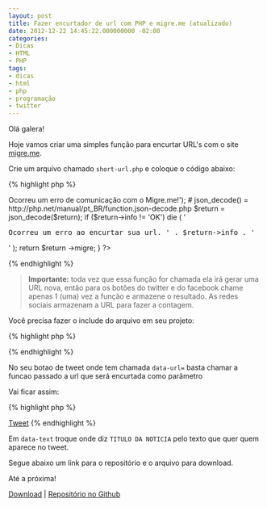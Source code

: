 ```yaml
---
layout: post
title: Fazer encurtador de url com PHP e migre.me (atualizado)
date: 2012-12-22 14:45:22.000000000 -02:00
categories:
- Dicas
- HTML
- PHP
tags:
- dicas
- html
- php
- programação
- twitter
---
```


Olá galera!

Hoje vamos criar uma simples função para encurtar URL's com o site [migre.me](http://migre.me/).

Crie um arquivo chamado `short-url.php` e coloque o código abaixo:

{% highlight php %}
<?php

/**
 * migre_get_content function
 * @param string $url
 */
function migre_get_content( $url = null ) {
    if($url) {
        //  Initiate curl
        $ch = curl_init();
        // Disable SSL verification
        curl_setopt($ch, CURLOPT_SSL_VERIFYPEER, false);
        // Will return the response, if false it print the response
        curl_setopt($ch, CURLOPT_RETURNTRANSFER, true);
        // Set the url
        curl_setopt($ch, CURLOPT_URL,$url);
        // Execute
        $result=curl_exec($ch);
        // Closing
        curl_close($ch);

        return $result;
    }
}

/**
 * shortURL function
 *
 * @param string $url
 * @author nandomoreira.me
 */
function shortURL($url) {
  # urlencode() = http://php.net/manual/pt_BR/function.urlencode.php
  $siteurl = urlencode($url);

  $migreme_url = "http://migre.me/api.json?url=" . $siteurl;

  $return = migre_get_content($migreme_url)
        or die ('<pre>Ocorreu um erro de comunicação com o Migre.me!</pre>');

    # json_decode() = http://php.net/manual/pt_BR/function.json-decode.php
    $return = json_decode($return);

  if ($return->info != 'OK')
      die ( '<pre>Ocorreu um erro ao encurtar sua url. ' . $return->info . '</pre>' );

  return $return ->migre;
}
?>
{% endhighlight %}

> **Importante:** toda vez que essa função for chamada ela irá gerar uma URL nova, então para os botões do twitter e do facebook chame apenas 1 (uma) vez a função e armazene o resultado. As redes sociais armazenam a URL para fazer a contagem.

Você precisa fazer o include do arquivo em seu projeto:

{% highlight php %}
<?php include_once "short-url.php"; ?>
{% endhighlight %}

No seu botao de tweet onde tem chamada `data-url=` basta chamar a funcao passado a url que será encurtada como parâmetro

Vai ficar assim:

{% highlight php %}
<?php
  include_once "short-url.php";
  $urlAntes = "http://nandomoreira.me/2012/12/22/fazer-encurtador-de-url-com-php-e-migre-me/";

  if(!isset($_SESSION['shorturl']) || empty($_SESSION['shorturl'])) {
      $url      = shortURL($urlAntes);
      $_SESSION['shorturl'] = $url;
  }

  $shorturl = $_SESSION['shorturl'];
?>
<a href="https://twitter.com/share" class="twitter-share-button" data-url="<?php echo $shorturl; ?>" data-text="TITULO DA NOTICIA" data-via="nando_dev" data-hashtags="demo">Tweet</a>
{% endhighlight %}

Em `data-text` troque onde diz `TITULO DA NOTICIA` pelo texto que quer quem aparece no tweet.

Segue abaixo um link para o repositório e o arquivo para download.

Até a próxima!

<a href="https://github.com/nandomoreirame/Fazer-encurtador-de-url-com-PHP-e-migre.me/archive/master.zip">Download</a> | <a href="https://github.com/nandomoreirame/Fazer-encurtador-de-url-com-PHP-e-migre.me">Repositório no Github</a>